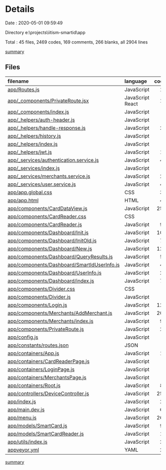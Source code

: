 # Details

Date : 2020-05-01 09:59:49

Directory e:\projects\iitism-smartid\app

Total : 45 files,  2469 codes, 169 comments, 266 blanks, all 2904 lines

[summary](results.md)

## Files
| filename | language | code | comment | blank | total |
| :--- | :--- | ---: | ---: | ---: | ---: |
| [app/Routes.js](/app/Routes.js) | JavaScript | 14 | 0 | 2 | 16 |
| [app/_components/PrivateRoute.jsx](/app/_components/PrivateRoute.jsx) | JavaScript React | 12 | 2 | 3 | 17 |
| [app/_components/index.js](/app/_components/index.js) | JavaScript | 1 | 0 | 1 | 2 |
| [app/_helpers/auth-header.js](/app/_helpers/auth-header.js) | JavaScript | 9 | 2 | 1 | 12 |
| [app/_helpers/handle-response.js](/app/_helpers/handle-response.js) | JavaScript | 20 | 10 | 4 | 34 |
| [app/_helpers/history.js](/app/_helpers/history.js) | JavaScript | 2 | 0 | 1 | 3 |
| [app/_helpers/index.js](/app/_helpers/index.js) | JavaScript | 5 | 0 | 0 | 5 |
| [app/_helpers/jwt.js](/app/_helpers/jwt.js) | JavaScript | 18 | 1 | 2 | 21 |
| [app/_services/authentication.service.js](/app/_services/authentication.service.js) | JavaScript | 41 | 4 | 7 | 52 |
| [app/_services/index.js](/app/_services/index.js) | JavaScript | 2 | 0 | 1 | 3 |
| [app/_services/merchants.service.js](/app/_services/merchants.service.js) | JavaScript | 26 | 0 | 5 | 31 |
| [app/_services/user.service.js](/app/_services/user.service.js) | JavaScript | 46 | 0 | 6 | 52 |
| [app/app.global.css](/app/app.global.css) | CSS | 32 | 5 | 8 | 45 |
| [app/app.html](/app/app.html) | HTML | 45 | 1 | 4 | 50 |
| [app/components/CardDataView.js](/app/components/CardDataView.js) | JavaScript | 250 | 32 | 16 | 298 |
| [app/components/CardReader.css](/app/components/CardReader.css) | CSS | 8 | 0 | 2 | 10 |
| [app/components/CardReader.js](/app/components/CardReader.js) | JavaScript | 91 | 5 | 7 | 103 |
| [app/components/Dashboard/Init.js](/app/components/Dashboard/Init.js) | JavaScript | 108 | 12 | 6 | 126 |
| [app/components/Dashboard/InitOld.js](/app/components/Dashboard/InitOld.js) | JavaScript | 74 | 0 | 6 | 80 |
| [app/components/Dashboard/New.js](/app/components/Dashboard/New.js) | JavaScript | 120 | 9 | 11 | 140 |
| [app/components/Dashboard/QueryResults.js](/app/components/Dashboard/QueryResults.js) | JavaScript | 57 | 0 | 4 | 61 |
| [app/components/Dashboard/SmartIdUserInfo.js](/app/components/Dashboard/SmartIdUserInfo.js) | JavaScript | 42 | 2 | 2 | 46 |
| [app/components/Dashboard/UserInfo.js](/app/components/Dashboard/UserInfo.js) | JavaScript | 29 | 0 | 2 | 31 |
| [app/components/Dashboard/index.js](/app/components/Dashboard/index.js) | JavaScript | 71 | 1 | 5 | 77 |
| [app/components/Divider.css](/app/components/Divider.css) | CSS | 8 | 0 | 0 | 8 |
| [app/components/Divider.js](/app/components/Divider.js) | JavaScript | 3 | 0 | 1 | 4 |
| [app/components/Login.js](/app/components/Login.js) | JavaScript | 127 | 7 | 11 | 145 |
| [app/components/Merchants/AddMerchant.js](/app/components/Merchants/AddMerchant.js) | JavaScript | 203 | 0 | 9 | 212 |
| [app/components/Merchants/index.js](/app/components/Merchants/index.js) | JavaScript | 94 | 0 | 8 | 102 |
| [app/components/PrivateRoute.js](/app/components/PrivateRoute.js) | JavaScript | 21 | 2 | 5 | 28 |
| [app/config.js](/app/config.js) | JavaScript | 2 | 2 | 3 | 7 |
| [app/constants/routes.json](/app/constants/routes.json) | JSON | 3 | 0 | 1 | 4 |
| [app/containers/App.js](/app/containers/App.js) | JavaScript | 11 | 1 | 4 | 16 |
| [app/containers/CardReaderPage.js](/app/containers/CardReaderPage.js) | JavaScript | 9 | 1 | 4 | 14 |
| [app/containers/LoginPage.js](/app/containers/LoginPage.js) | JavaScript | 9 | 1 | 6 | 16 |
| [app/containers/MerchantsPage.js](/app/containers/MerchantsPage.js) | JavaScript | 9 | 0 | 3 | 12 |
| [app/containers/Root.js](/app/containers/Root.js) | JavaScript | 85 | 9 | 6 | 100 |
| [app/controllers/DeviceController.js](/app/controllers/DeviceController.js) | JavaScript | 257 | 22 | 26 | 305 |
| [app/index.js](/app/index.js) | JavaScript | 23 | 1 | 4 | 28 |
| [app/main.dev.js](/app/main.dev.js) | JavaScript | 66 | 20 | 17 | 103 |
| [app/menu.js](/app/menu.js) | JavaScript | 263 | 1 | 14 | 278 |
| [app/models/SmartCard.js](/app/models/SmartCard.js) | JavaScript | 90 | 1 | 12 | 103 |
| [app/models/SmartCardReader.js](/app/models/SmartCardReader.js) | JavaScript | 15 | 0 | 3 | 18 |
| [app/utils/index.js](/app/utils/index.js) | JavaScript | 21 | 14 | 12 | 47 |
| [appveyor.yml](/appveyor.yml) | YAML | 27 | 1 | 11 | 39 |

[summary](results.md)